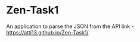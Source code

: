 # Zen-Task1
 An application to parse the JSON from the API
link - https://atti13.github.io/Zen-Task1/
